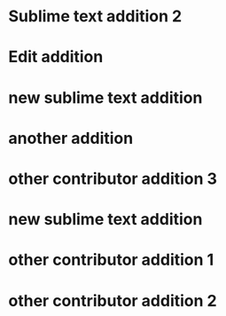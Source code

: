 # Sublime text addition 2
# Edit addition

# new sublime text addition
# another addition

# other contributor addition 3
# new sublime text addition

# other contributor addition 1
# other contributor addition 2
